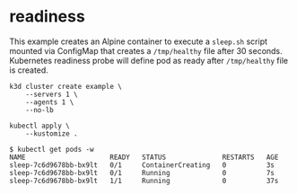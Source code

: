 # readiness

This example creates an Alpine container to execute a `sleep.sh` script mounted
via ConfigMap that creates a `/tmp/healthy` file after 30 seconds. Kubernetes
readiness probe will define pod as ready after `/tmp/healthy` file is created.

```
k3d cluster create example \
    --servers 1 \
    --agents 1 \
    --no-lb

kubectl apply \
    --kustomize .
```

```
$ kubectl get pods -w
NAME                     READY   STATUS              RESTARTS   AGE
sleep-7c6d9678bb-bx9lt   0/1     ContainerCreating   0          3s
sleep-7c6d9678bb-bx9lt   0/1     Running             0          7s
sleep-7c6d9678bb-bx9lt   1/1     Running             0          37s
```
